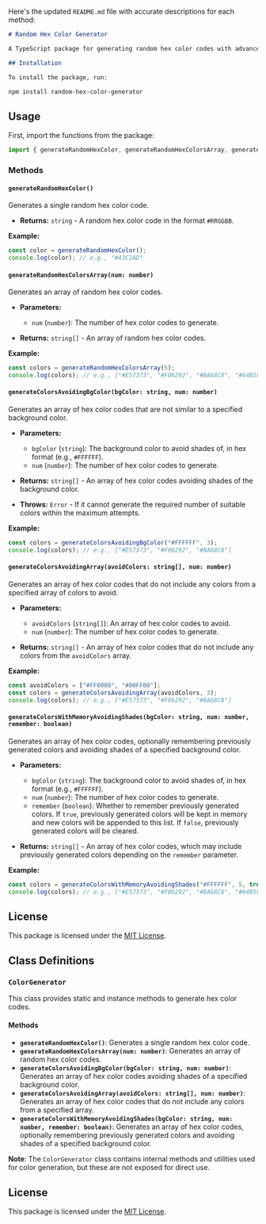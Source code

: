 Here's the updated `README.md` file with accurate descriptions for each method:

```markdown
# Random Hex Color Generator

A TypeScript package for generating random hex color codes with advanced options including avoiding certain colors or shades. This package is useful for creating unique color schemes or avoiding specific colors in your projects.

## Installation

To install the package, run:

npm install random-hex-color-generator
```

## Usage

First, import the functions from the package:

```typescript
import { generateRandomHexColor, generateRandomHexColorsArray, generateColorsAvoidingBgColor, generateColorsAvoidingArray, generateColorsWithMemoryAvoidingShades } from 'random-hex-color-generator';
```

### Methods

#### `generateRandomHexColor()`

Generates a single random hex color code.

- **Returns:** `string` - A random hex color code in the format `#RRGGBB`.

**Example:**

```typescript
const color = generateRandomHexColor();
console.log(color); // e.g., "#A3C1AD"
```

#### `generateRandomHexColorsArray(num: number)`

Generates an array of random hex color codes.

- **Parameters:**
  - `num` (`number`): The number of hex color codes to generate.
  
- **Returns:** `string[]` - An array of random hex color codes.

**Example:**

```typescript
const colors = generateRandomHexColorsArray(5);
console.log(colors); // e.g., ["#E57373", "#F06292", "#BA68C8", "#64B5F6", "#4DB6AC"]
```

#### `generateColorsAvoidingBgColor(bgColor: string, num: number)`

Generates an array of hex color codes that are not similar to a specified background color.

- **Parameters:**
  - `bgColor` (`string`): The background color to avoid shades of, in hex format (e.g., `#FFFFFF`).
  - `num` (`number`): The number of hex color codes to generate.
  
- **Returns:** `string[]` - An array of hex color codes avoiding shades of the background color.

- **Throws:** `Error` - If it cannot generate the required number of suitable colors within the maximum attempts.

**Example:**

```typescript
const colors = generateColorsAvoidingBgColor("#FFFFFF", 3);
console.log(colors); // e.g., ["#E57373", "#F06292", "#BA68C8"]
```

#### `generateColorsAvoidingArray(avoidColors: string[], num: number)`

Generates an array of hex color codes that do not include any colors from a specified array of colors to avoid.

- **Parameters:**
  - `avoidColors` (`string[]`): An array of hex color codes to avoid.
  - `num` (`number`): The number of hex color codes to generate.
  
- **Returns:** `string[]` - An array of hex color codes that do not include any colors from the `avoidColors` array.

**Example:**

```typescript
const avoidColors = ["#FF0000", "#00FF00"];
const colors = generateColorsAvoidingArray(avoidColors, 3);
console.log(colors); // e.g., ["#E57373", "#F06292", "#BA68C8"]
```

#### `generateColorsWithMemoryAvoidingShades(bgColor: string, num: number, remember: boolean)`

Generates an array of hex color codes, optionally remembering previously generated colors and avoiding shades of a specified background color.

- **Parameters:**
  - `bgColor` (`string`): The background color to avoid shades of, in hex format (e.g., `#FFFFFF`).
  - `num` (`number`): The number of hex color codes to generate.
  - `remember` (`boolean`): Whether to remember previously generated colors. If `true`, previously generated colors will be kept in memory and new colors will be appended to this list. If `false`, previously generated colors will be cleared.
  
- **Returns:** `string[]` - An array of hex color codes, which may include previously generated colors depending on the `remember` parameter.

**Example:**

```typescript
const colors = generateColorsWithMemoryAvoidingShades("#FFFFFF", 5, true);
console.log(colors); // e.g., ["#E57373", "#F06292", "#BA68C8", "#64B5F6", "#4DB6AC"]
```

## License

This package is licensed under the [MIT License](LICENSE).

## Class Definitions

### `ColorGenerator`

This class provides static and instance methods to generate hex color codes.

#### Methods

- **`generateRandomHexColor()`**: Generates a single random hex color code.
- **`generateRandomHexColorsArray(num: number)`**: Generates an array of random hex color codes.
- **`generateColorsAvoidingBgColor(bgColor: string, num: number)`**: Generates an array of hex color codes avoiding shades of a specified background color.
- **`generateColorsAvoidingArray(avoidColors: string[], num: number)`**: Generates an array of hex color codes that do not include any colors from a specified array.
- **`generateColorsWithMemoryAvoidingShades(bgColor: string, num: number, remember: boolean)`**: Generates an array of hex color codes, optionally remembering previously generated colors and avoiding shades of a specified background color.

**Note**: The `ColorGenerator` class contains internal methods and utilities used for color generation, but these are not exposed for direct use.

## License

This package is licensed under the [MIT License](LICENSE).
